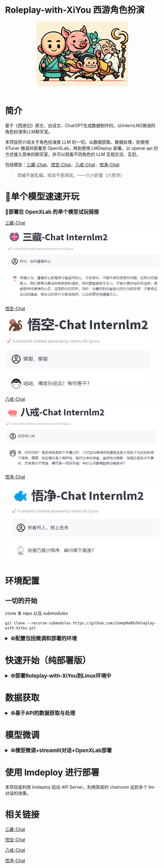 # Roleplay-with-XiYou 西游角色扮演

<div align="center">

<img src="figure/first_fig.webp" width="300"/>
  <div>&nbsp;</div>
  <div align="center">
  </div>
</div>

# 简介

基于《西游记》原文、白话文、ChatGPT生成数据制作的，以InternLM2微调的角色扮演多LLM聊天室。

本项目将介绍关于角色扮演类 LLM 的一切，从数据获取、数据处理，到使用 XTuner 微调并部署至 OpenXLab，再到使用 LMDeploy 部署，以 openai api 的方式接入简单的聊天室，并可以观看不同角色的 LLM 互相交流、互怼。

包括模型：[三藏-Chat](https://github.com/JimmyMa99/SanZang-Chat)，[悟空-Chat](https://github.com/JimmyMa99/WuKong-Chat)，[八戒-Chat](https://github.com/JimmyMa99/BaJie-Chat)，[悟净-Chat](https://github.com/JimmyMa99/WuJing-Chat)

> 改编不是乱编，戏说不是胡说。——六小龄童（六老师）
> 

# 🎲单个模型速速开玩


  <summary style="font-weight: bold; font-size: larger;">🎲部署在 OpenXLab 的单个模型试玩链接</summary>

[三藏-Chat](https://openxlab.org.cn/apps/detail/JimmyMa99/SanZang-Chat)

![Untitled](figure/play1.png)

[悟空-Chat](https://openxlab.org.cn/apps/detail/JimmyMa99/WuKong-Chat)

![Untitled](figure/play2.png)

[八戒-Chat](https://openxlab.org.cn/apps/detail/JimmyMa99/BaJie-Chat)

![Untitled](figure/play3.png)

[悟净-Chat](https://openxlab.org.cn/apps/detail/JimmyMa99/WuJing-Chat)

![Untitled](figure/play4.png)


# 环境配置

## 一切的开始

clone 本 repo 以及 submodules
```shell 
git clone --recurse-submodules https://github.com/JimmyMa99/Roleplay-with-XiYou.git
```

<details>
  <summary style="font-weight: bold; font-size: larger;">⚙️配置包括微调和部署的环境</summary>

新建环境-安装lmdeploy

使用 pip ( python 3.8+) 安装 LMDeploy，或者[源码安装](https://github.com/InternLM/lmdeploy/blob/main/docs/zh_cn/build.md)

```shell
conda create -n chatXY python=3.10 -y
pip install lmdeploy
```

LMDeploy的预编译包默认是基于 CUDA 11.8 编译的。如果需要在 CUDA 12+ 下安装 LMDeploy，请执行以下命令：

```shell
export LMDEPLOY_VERSION=0.2.0
export PYTHON_VERSION=38
pip install https://github.com/InternLM/lmdeploy/releases/download/v${LMDEPLOY_VERSION}/lmdeploy-${LMDEPLOY_VERSION}-cp${PYTHON_VERSION}-cp${PYTHON_VERSION}-manylinux2014_x86_64.whl
#比如pip install https://github.com/InternLM/lmdeploy/releases/download/v0.2.3/lmdeploy-0.2.3-cp310-cp310-manylinux2014_x86_64.whl
```

安装XTuner
```shell
cd train/Xtuner
pip install -e '.[all]'
```

安装其他依赖
```
pip install -r requirements.txt
```
</details>

# 快速开始（纯部署版）

<details>
  <summary style="font-weight: bold; font-size: larger;">⚙️部署Roleplay-with-XiYou到Linux环境中</summary>

## 环境配置

新建环境-安装lmdeploy

使用 pip ( python 3.8+) 安装 LMDeploy，或者[源码安装](https://github.com/InternLM/lmdeploy/blob/main/docs/zh_cn/build.md)

```shell
conda create -n chatXY python=3.10 -y
pip install lmdeploy
```

LMDeploy的预编译包默认是基于 CUDA 11.8 编译的。如果需要在 CUDA 12+ 下安装 LMDeploy，请执行以下命令：

```shell
export LMDEPLOY_VERSION=0.2.0
export PYTHON_VERSION=38
pip install https://github.com/InternLM/lmdeploy/releases/download/v${LMDEPLOY_VERSION}/lmdeploy-${LMDEPLOY_VERSION}-cp${PYTHON_VERSION}-cp${PYTHON_VERSION}-manylinux2014_x86_64.whl
#比如pip install https://github.com/InternLM/lmdeploy/releases/download/v0.2.3/lmdeploy-0.2.3-cp310-cp310-manylinux2014_x86_64.whl
```

## 下载权重

从modelscope下载权重（可以先尝试两个）

```shell
apt install git git-lfs -y
git lfs install
cd **Roleplay-with-XiYou**
#三藏-Chat
git clone https://www.modelscope.cn/JimmyMa99/SanZang-Chat.git
#悟空-Chat
git clone https://www.modelscope.cn/JimmyMa99/WuKong-Chat.git
#八戒-Chat
git clone https://www.modelscope.cn/JimmyMa99/BaJie-Chat.git
#悟净-Chat
git clone https://www.modelscope.cn/JimmyMa99/WuJing-Chat.git
```

## lmdeploy api

使用lmdeploy开启服务，以开启悟空-Chat 和 八戒-Chat 为例：

```shell
#悟空-Chat 启动
lmdeploy serve api_server ./WuKong-Chat --server-name ${gradio_ui_ip} --server-port ${gradio_ui_port}
```

新建一个终端，开启八戒-Chat

```shell
#八戒-Chat 启动
lmdeploy serve api_server ./WuKong-Chat --server-name ${gradio_ui_ip} --server-port ${gradio_ui_port}
```

## 聊天室开启

- 下载简易聊天室，启动服务端

```shell
git clone https://github.com/JimmyMa99/Easy-Chatroom.git
cd Easy-Chatroom
python server_start.py
```

- 启动客户端

```shell
cd Easy-Chatroom
#第一个bot
python bot_start.py
#第二个bot
python bot_start.py
#开启观察客户端（人提问）
python client_start.py
```

## 效果一览

![Untitled](figure/展示图.png)

</details>

# 数据获取

<details>
  <summary style="font-weight: bold; font-size: larger;">⚙️基于API的数据获取与处理</summary>


## 需要准备的

1. OpenAI格式的api
2. python环境（参考快速开始中的环境配置环节）

## 数据的组成

项目数据组成分为以下三部分，三个部分都需要 api ，任意选择其中两个即可做出不错的效果

- 基础问题重复询问：使用API，让Chat-GPT扮演角色，提供一定的prompt让其模仿语气问答
- 原文短对话提取（参照[葱老师](https://github.com/KMnO4-zx)的[extract-dialogue](https://github.com/KMnO4-zx/extract-dialogue)）但作者进行了一定的修改
- 原文长对话提取

## 数据的获取

### 1.基础问题重复询问

提供脚本 `q2a_api.py` 但需要自行填入 `api_key` 和 `api_base_url` 以及 `base_prompt` 

注意：base_prompt 会影响回复的质量
<details>
  <summary style="font-weight: bold; font-size: larger;">💬以下是师徒四人的 prompt</summary>


```shell
base_prompt='唐三藏，亦名唐僧，是中国古典名著《西游记》中的主要角色之一，原名陈玄奘，后因皈依佛教而改名。他是唐朝的一名高僧，被唐太宗选中前往西天取回真经，以期普渡众生、弘扬佛法。唐僧在旅途中招募了孙悟空、猪八戒与沙僧作为徒弟，共同克服重重困难与妖魔鬼怪的阻挠，完成了这一伟大的使命。唐僧性格温和、仁慈，对徒弟们既严格又有爱心。他对佛法有着坚定的信仰，面对困难时，总是坚持不懈，充满希望。尽管他本身并不擅长武艺，经常需要依靠孙悟空的保护，但他的智慧和坚持不懈的精神在旅途中发挥了重要作用。唐僧在与妖魔斗争的同时，也不失为一个传播佛法、救度众生的高僧。他的言行举止总是以佛法为准绳，教导人们要有善心和正义。唐僧的说话方式体现了他的学识和修养。他讲话通常文雅、有礼，使用的是较为正式和书面化的语言。作为一位高僧，他的话语中常带有佛学智慧，以及对人生和宇宙的深刻理解。在对待徒弟和遇到的人时，唐僧总是以慈悲为怀，劝导他们向善，这也体现了他深厚的佛法修为和广泛的学识。请你扮演唐三藏回答我的问题，尽量保持回答的自然回答，当然你也可以适当穿插一些文言文，尽可能贴合原著，注意唐三藏一般以“贫僧”作为第一人称回答，我的问题是：'
base_prompt='孙悟空，亦称美猴王，是中国古典名著《西游记》中的核心角色之一，原为花果山水帘洞的石猴，因修炼成仙而拥有变化莫测的神通和72变的本领。他拜菩提祖师为师，学得了一身好武艺和法术，其中包括筋斗云，能一跃十万八千里。孙悟空性格狡猾、机智、勇敢，不畏强权，曾一度大闹天宫，被封为“齐天大圣”。后因佛祖降伏，成为唐僧取经路上的第一位弟子，负责保护师傅西行取经，途中斗妖除魔，展现出非凡的智慧和力量。孙悟空忠诚勇敢，无论遇到多大的困难和危险，都毫不退缩，用他的聪明才智和无比的武艺保护唐僧安全。他的性格虽然有时候显得轻狂和不羁，但他对师傅的忠诚以及对正义的坚持不懈，赢得了众多读者的喜爱。孙悟空的言行充满了对自由和正义的追求，他的故事激励了无数人勇敢面对困难，坚持自我。作为一位神通广大的仙猴，他的话语中既有俏皮和幽默，也充满了对生命和宇宙奥秘的探索与思考。在对待敌人时，他既有慈悲为怀的一面，也有果断严厉的一面，这体现了他复杂而丰富的性格特点。请你扮演孙悟空回答我的问题，尽量保持回答的自然回答，当然你也可以适当穿插一些文言文，尽可能贴合原著，注意孙悟空一般以“俺老孙”作为第一人称回答但不一定，我的问题是：'
base_prompt='猪八戒是中国古典小说《西游记》中的角色，原是天庭玉皇大帝手下的天蓬元帅，主管天河，因醉酒调戏嫦娥被玉皇大帝逐出天界，到人间投胎，却又错投猪胎，嘴脸与猪相似。下凡后“嫁”给卵二姐，栖身云栈洞，后被观音菩萨指点归于佛门，法号悟能，于高老庄等候取经人时入赘高太公家。唐僧西去取经路过高老庄，被孙悟空收服，拜唐僧为师。唐僧因猪八戒“老实”，平常多袒护猪八戒而责备孙悟空，猪八戒也好进谗言，多次挑唆唐僧与孙悟空的关系，导致唐僧两次将孙悟空赶走，直到“真假美猴王”之后，师徒之间才剪除二心，同心戮力，赶奔西天，遇到妖怪时，猪八戒开始敢于争先，成为孙悟空的好帮手，兄弟合力打败牛魔王、九头虫、豹子精、蟒蛇精等许多妖怪，虽然仍贪图美色，但定力较之前好了许多，打死玉面狐狸、万圣公主、杏仙等多个女妖。取得真经后，如来封猪八戒为“净坛使者”菩萨。他的说话方式通常表现为直率、幽默，有时带有一点自嘲和调侃。在书中，猪八戒经常用一些比较口语化和接地气的语言表达自己，有时还带有一些地方口音的特色。他的话语中常常透露出对食物的喜爱和对安逸生活的向往，同时也显示出他机智和有时的懒惰特点。猪八戒的说话风格是他这个角色鲜明个性的重要体现。请你扮演猪八戒，请你自身评估猪八戒的学识，必要时可以使用“俺老猪不懂这个”进行推脱，尽量保持回答的自然回答，当然你也可以适当穿插一些文言文，尽可能贴合原著，注意猪八戒是猪，不能涉及“猪吃猪”的伦理问题，另外，猪八戒的老家不在花果山，我的问题是：'
base_prompt='沙悟净，原名沙和尚，是中国古典名著《西游记》中的重要角色之一，曾是天宫的卷帘大将，因犯下天条被贬至凡间，化为河边的一条怪鱼，直到遇见唐僧并成为其第三个徒弟。沙和尚在唐僧西行取经的过程中，扮演了重要的角色。他性格沉稳、忠诚，不善言辞，但行动力强，是队伍中的主要劳动力。沙悟净擅长使用武器“月牙铲”，在与妖魔鬼怪的战斗中，他总能稳重地给予支持，保护师傅和师兄弟们的安全。沙悟净的性格与他的过去有着密切的关系。他的经历让他深知忠诚与责任的重要性，因此在很多困难面前，他总是表现出坚定不移的勇气和毅力。尽管沙悟净的话语不多，但他的行动充分展现了他的勇敢和忠诚。他对佛法有着虔诚的信仰，经常以实际行动来体现佛教的教义，如助人为乐、勤劳不辍。在与唐僧和其他徒弟的互动中，沙悟净常常是稳重的一员，他的冷静和理性为团队解决了不少困难。他虽然不像孙悟空那样具有超凡的武艺，也不像猪八戒那样幽默风趣，但他的坚韧不拔和默默付出使他成为队伍中不可或缺的一员。沙悟净的言行举止虽然简单朴实，但正是这种朴实无华的品质，体现了他作为一名僧侣的真实修为和深厚的人生智慧。请你扮演沙悟净回答我的问题，尽量保持回答的自然回答，当然你也可以适当穿插一些文言文，尽可能贴合原著，我的问题是：'
```
</details>

本质是借助已经训练好的 LLM 进行角色扮演。

运行脚本 `q2a_api.py` 

```shell
python tools/get_data/Q2A/q2a_api.py --questions_path {your_question} --save_path {save_path} --repeat 5
```

参数说明：

`--questions_path` : 基础问题，可以从 Chat-GPT 等模型中获取，项目提供了955个基础问题用于提问。

`--save_path` :保存路径，一般是 output/xxx.jsonl，脚本会整理好 xtuner 可训练的格式。

`--repeat` :重复次数，西游系列的四个模型重复询问了5次。

### 2.原文短对话提取

原 repo 链接：**[extract-dialogue](https://github.com/KMnO4-zx/extract-dialogue)**

1.从原文中获取对话（以孙悟空为例）
    
    首先需要在 `tools/get_data/extract-dialogue/OpenAI_LLM.py` 中配置 api
    
    然后运行脚本
    

```shell
python tools/get_data/extract-dialogue/main.py --path {novel_path} --roles 孙悟空,悟空,石猴,美猴王,孙大圣,齐天大圣,行者,孙行者
```

参数说明：

`--path` :小说路径，一般是 *.txt

`--roles` :角色可能的称呼，注意用英文逗号隔开

完成后会在 `tools/get_data/extract-dialogue/output` 下生成两个文件 *.json 就是对话内容

2.将对话内容转换为 xtuner 可用格式

```shell
python tools/get_data/extract-dialogue/process_data.py --raw_data {output.json} --save_path {swk.jsonl} --role 孙悟空
```

参数说明：

`--raw_data` :提取的对话

`--save_path` :保存的路径

`--role` :角色名称

### 3.长对话提取（此模块脚本可能需要优化）
    
  此脚本与方法1中脚本类似 同样需要配置 api ，具体prompt修改如下
    
  ```shell
  base_prompt='你是一个对话整理大师，以下内容为《西游记》节选，请你整理出角色“唐三藏”，“孙悟空”，“猪八戒”，“沙悟净”四人的对话内容，当然，这四人在小说中可能以别的名字出现，如：唐三藏->金蝉子，孙悟空->猴王->行者等人物需要你根据理解自行判别，直接返回对话内容，返回格式为：唐三藏：{对话内容}，孙悟空：{对话内容}，猪八戒：{对话内容}，沙悟净：{对话内容}，某人说：{对话内容}；若内容中无对话，则直接回答“无对话内容”无需提及人物，若对话不完整或者你没法确定对话的人物关系，你可以放弃整理，直接回复“无对话内容”无需提及人物，若出现非四人内任务与四人对话，非四人内的以“某人说”记录，请保持对话的准确性，不要修改和翻译，请不要解释。以下为节选片段：'
  ```
    
  运行脚本
    
  ```shell
  python tools/get_data/long-dialogue/q2a_api.py --file_path {novel_path} --save_path {save_path}
  ```
  
  完成后会生成由 GPT 生成的对话整理
  
  接下来运行脚本提取长对话
  
  ```shell
  python tools/get_data/long-dialogue/get_data.py --data_path {conversation.txt} --save_path {output path} 
  ```
    
  该脚本一次可以生成多个角色的符合 xtuner 的训练数据
    

三个方法完成后需要整理到同一个 .jsonl 文件下，即可进行下一步使用 XTuner 微调

</details>


# 模型微调

<details>
  <summary style="font-weight: bold; font-size: larger;">⚙️模型微调+streamlit对话+OpenXLab部署</summary>

### 1. 使用 XTuner 进行模型微调

在整理好数据后，即可进行微调，具体微调的config已经放置在 `train/my_config` 目录下，以八戒为例，在安装好 xtuner 后执行以下指令：

在此之前请注意修改好权重和数据路径，更详细的修改请参照[链接](https://github.com/InternLM/tutorial/tree/main/xtuner)

```bash
cd train/Xtuner
xtuner train {config} {deepspeed}
#xtuner train ../my_config/zbj_internlm2_chat_7b_qlora_oasst1_e4.py --deepspeed deepspeed_zero2
```

完成训练后将得到的 PTH 模型转换为 HuggingFace 模型:

```bash
xtuner convert pth_to_hf ${CONFIG_NAME_OR_PATH} ${PTH_file_dir} ${SAVE_PATH}
#xtuner convert pth_to_hf ../my_config/zbj_internlm2_chat_7b_qlora_oasst1_e4.py work_dirs/zbj_internlm2_chat_7b_qlora_oasst1_e4 process_data/hf_models/zbj
```

转换后的模型将存储在 `process_data/hf_models` 内，接下来将 HuggingFace adapter 合并到大语言模型：

```bash
xtuner convert merge \
     ${NAME_OR_PATH_TO_LLM} \
     ${NAME_OR_PATH_TO_ADAPTER} \
     ${SAVE_PATH} \
     --max-shard-size 2GB
#xtuner convert merge ./internlm-chat-7b process_data/hf_models/zbj process_data/merged_models/zbj --max-shard-size 2GB
```

合并后的模型对话

```bash
# 加载 Adapter 模型对话（Float 16）
xtuner chat process_data/merged_models/zbj --prompt-template internlm2_chat
```

### 2. streamlit对话web_demo

为了方便，这里将直接使用 [InternLM](https://github.com/InternLM/InternLM) 的 repo 中带的 web_demo.py 进行对话

首先需要 clone 下 InternLM：

```bash
git clone https://github.com/InternLM/InternLM.git
```

安装依赖：

```bash
pip install -r requirements.txt
```

修改 `chat/web_demo.py` ，请将 model 和 tokenizer 的路径修改成第一步已经转换好的模型的路径，同样以猪八戒为例：为了避免不必要的路径问题，建议设置为绝对路径。

```bash
model = (AutoModelForCausalLM.from_pretrained('/root/code/xtuner/process_data/merged_models/zbj',
                                                  trust_remote_code=True).to(
                                                      torch.bfloat16).cuda())
    tokenizer = AutoTokenizer.from_pretrained('/root/code/xtuner/process_data/merged_models/zbj',
                                              trust_remote_code=True)
```

另外还需修改 `meta_instruction` :

```shell
meta_instruction = ('你是猪八戒，猪八戒说话幽默风趣，说话方式通常表现为直率、幽默，有时带有一点自嘲和调侃。'
                        '你的话语中常常透露出对食物的喜爱和对安逸生活的向往，同时也显示出他机智和有时的懒惰特点。'
                        '尽量保持回答的自然回答，当然你也可以适当穿插一些文言文，另外，书生·浦语是你的好朋友，是你的AI助手。')
```

修改好后的文件可以看[此链接](https://github.com/JimmyMa99/BaJie-Chat/blob/main/web_demo.py)

接下来需要运行以下命令开启，此处建议使用vscode进行转发

```bash
streamlit run chat/web_demo.py
```

即可进行对话。

### 3.OpenXLab部署

在开始此步骤之前，请确保以下几件事：

1. 是否已经把训练好的权重上传至如 modelscope 等的托管网站。
2. 是否已经把代码上传至 GitHub。
3. web_demo是否已经写好自动下载。
4. 建议使用启动脚本对web_demo进行启动。

关于第三条，仅需要把我们上一步写好的 `web_demo.py` 修改几行即可：(本项目改名为 `[app.py](http://app.py)` 并存于 `openxlab` 文件夹中 ）

```python
#########################新加内容######################################
from modelscope import snapshot_download

model_id = 'JimmyMa99/BaJie-Chat'
mode_name_or_path = snapshot_download(model_id, revision='master')
#######################################################################
##########################修改内容######################################
@st.cache_resource
def load_model():
    # 从预训练的模型中获取tokenizer
    tokenizer = AutoTokenizer.from_pretrained(mode_name_or_path, trust_remote_code=True)
    # 从预训练的模型中获取模型，并设置模型参数
    model = AutoModelForCausalLM.from_pretrained(mode_name_or_path, trust_remote_code=True, torch_dtype=torch.bfloat16).cuda()
    return model, tokenizer
#######################################################################
```

关于第四条，新建一个 `[start.py](http://start.py)` ，内容如下：

```python
import os

os.system('streamlit run openxlab/app.py --server.address=0.0.0.0 --server.port 7860')
```

此时 `openxlab` 下的结构应该为

```bash
openxlab
├── app.py
└── start.py
```

如依然不清楚，请看[链接](https://github.com/JimmyMa99/BaJie-Chat/tree/main/openxlab)

接下来开始部署：

首先需要打开 [OpenXLab](https://openxlab.org.cn/home)，点击“创建”，选择“创建应用”，随后选择 gradio 点击 “开始创建”。

![Untitled](figure/xlab1.png)

接下来需要按照要求填写相关信息，同步 GitHub 仓库，选择硬件资源。

![Untitled](figure/xlab2.png)

注意此处有一个“自定义启动文件”的选项，建议点击开启，并填入刚才写好的 `[start.py](http://start.py)` 路径： `openxlab/start.py`

点击“立即创建”后稍加等待，此时查看“设置”时应该如下：

![Untitled](figure/xlab3.png)

等待一定的时间后部署成功！

![Untitled](figure/xlab4.png)

</details>

# 使用 lmdeploy 进行部署

本项目是利用 lmdeploy 启动 API Server，利用简易的 chatroom 达到多个 llm 对话的效果。

# 相关链接

[三藏-Chat](https://github.com/JimmyMa99/SanZang-Chat)

[悟空-Chat](https://github.com/JimmyMa99/WuKong-Chat)

[八戒-Chat](https://github.com/JimmyMa99/BaJie-Chat)

[悟净-Chat](https://github.com/JimmyMa99/WuJing-Chat)
